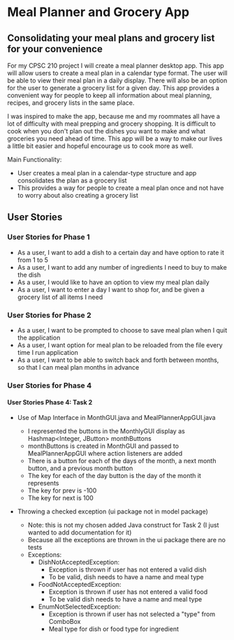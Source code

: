 # Meal Planner and Grocery App
## Consolidating your meal plans and grocery list for your convenience

For my CPSC 210 project I will create a meal planner desktop app. This app will allow users to create a meal plan 
in a calendar type format. The user will be able to view their meal plan in a daily display. There will also be an 
option for the user to generate a grocery list for a given day. This app provides a convenient way for people to 
keep all information about meal planning, recipes, and grocery lists in the same place.

I was inspired to make the app, because me and my roommates all have a lot of difficulty with meal prepping 
and grocery shopping. It is difficult to cook when you don't plan out the dishes you want to make and what groceries 
you need ahead of time. This app will be a way to make our lives a little bit easier and hopeful encourage us to cook
more as well. 

Main Functionality:
- User creates a meal plan in a calendar-type structure and app consolidates the plan as a grocery list
- This provides a way for people to create a meal plan once and not have to worry about also creating a grocery list 

## User Stories

### User Stories for Phase 1
- As a user, I want to add a dish to a certain day and have option to rate it from 1 to 5
- As a user, I want to add any number of ingredients I need to buy to make the dish
- As a user, I would like to have an option to view my meal plan daily
- As a user, I want to enter a day I want to shop for, and be given a grocery list of all items I need

### User Stories for Phase 2
- As a user, I want to be prompted to choose to save meal plan when I quit the application
- As a user, I want option for meal plan to be reloaded from the file every time I run application
- As a user, I want to be able to switch back and forth between months, so that I can meal plan months in advance

### User Stories for Phase 4

#### User Stories Phase 4: Task 2
- Use of Map Interface in MonthGUI.java and MealPlannerAppGUI.java
    - I represented the buttons in the MonthlyGUI display as Hashmap<Integer, JButton> monthButtons
    - monthButtons is created in MonthGUI and passed to MealPlannerAppGUI where action listeners are added
    - There is a button for each of the days of the month, a next month button, and a previous month button
    - The key for each of the day button is the day of the month it represents
    - The key for prev is -100
    - The key for next is 100

- Throwing a checked exception (ui package not in model package)
    - Note: this is not my chosen added Java construct for Task 2 (I just wanted to add documentation for it)
    - Because all the exceptions are thrown in the ui package there are no tests
    - Exceptions:
        - DishNotAcceptedException: 
            - Exception is thrown if user has not entered a valid dish 
            - To be valid, dish needs to have a name and meal type
        - FoodNotAcceptedException: 
            - Exception is thrown if user has not entered a valid food 
            - To be valid dish needs to have a name and meal type
        - EnumNotSelectedException: 
            - Exception is thrown if user has not selected a "type" from ComboBox 
            - Meal type for dish or food type for ingredient
    
